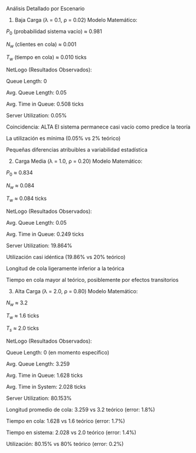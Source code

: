 Análisis Detallado por Escenario
1. Baja Carga (λ = 0.1, ρ = 0.02)
Modelo Matemático:

$P_0$ (probabilidad sistema vacío) ≈ 0.981

$N_w$ (clientes en cola) ≈ 0.001

$T_w$ (tiempo en cola) ≈ 0.010 ticks

NetLogo (Resultados Observados):

Queue Length: 0

Avg. Queue Length: 0.05

Avg. Time in Queue: 0.508 ticks

Server Utilization: 0.05%

Coincidencia: ALTA
El sistema permanece casi vacío como predice la teoría

La utilización es mínima (0.05% vs 2% teórico)

Pequeñas diferencias atribuibles a variabilidad estadística

2. Carga Media (λ = 1.0, ρ = 0.20)
Modelo Matemático:

$P_0$ ≈ 0.834

$N_w$ ≈ 0.084

$T_w$ ≈ 0.084 ticks

NetLogo (Resultados Observados):

Avg. Queue Length: 0.05

Avg. Time in Queue: 0.249 ticks

Server Utilization: 19.864%


Utilización casi idéntica (19.86% vs 20% teórico)

Longitud de cola ligeramente inferior a la teórica

Tiempo en cola mayor al teórico, posiblemente por efectos transitorios

3. Alta Carga (λ = 2.0, ρ = 0.80)
Modelo Matemático:

$N_w$ ≈ 3.2

$T_w$ ≈ 1.6 ticks

$T_s$ ≈ 2.0 ticks

NetLogo (Resultados Observados):

Queue Length: 0 (en momento específico)

Avg. Queue Length: 3.259

Avg. Time in Queue: 1.628 ticks

Avg. Time in System: 2.028 ticks

Server Utilization: 80.153%


Longitud promedio de cola: 3.259 vs 3.2 teórico (error: 1.8%)

Tiempo en cola: 1.628 vs 1.6 teórico (error: 1.7%)

Tiempo en sistema: 2.028 vs 2.0 teórico (error: 1.4%)

Utilización: 80.15% vs 80% teórico (error: 0.2%)

